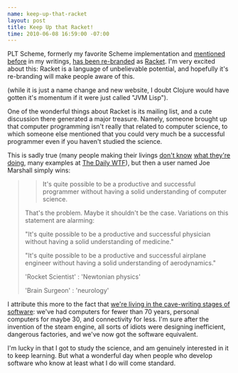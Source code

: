 ```yaml
--- 
name: keep-up-that-racket
layout: post
title: Keep Up that Racket!
time: 2010-06-08 16:59:00 -07:00
---
```

PLT Scheme, formerly my favorite Scheme implementation and [mentioned][1] 
[before][2] in my writings, [has been re-branded][3] as [Racket][4]. I'm very
excited about this: Racket is a language of unbelievable potential, and
hopefully it's re-branding will make people aware of this.

(while it is just a name change and new website, I doubt Clojure would have
gotten it's momentum if it were just called "JVM Lisp").

One of the wonderful things about Racket is its mailing list, and a cute
discussion there generated a major treasure. Namely, someone brought up that
computer programming isn't really that related to computer science, to which
someone else mentioned that you could very much be a successful programmer
even if you haven't studied the science.

This is sadly true (many people making their livings [don't know][5] [what
they're doing][6], many examples at [The Daily WTF][7]), but then a user named
Joe Marshall simply wins:

>> It's quite possible to be a productive and successful programmer without
>> having a solid understanding of computer science.
>
> That's the problem. Maybe it shouldn't be the case. Variations on this
> statement are alarming:
>
>"It's quite possible to be a productive and successful physician without
>having a solid understanding of medicine."
>
>"It's quite possible to be a productive and successful airplane engineer
>without having a solid understanding of aerodynamics."
>
>'Rocket Scientist' : 'Newtonian physics'
>
>'Brain Surgeon' : 'neurology'

I attribute this more to the fact that [we're living in the cave-writing
stages of software][8]: we've had computers for fewer than 70 years, personal
computers for maybe 30, and connectivity for less. I'm sure after the
invention of the steam engine, all sorts of idiots were designing inefficient,
dangerous factories, and we've now got the software equivalent.


I'm lucky in that I got to study the science, and am genuinely interested in
it to keep learning. But what a wonderful day when people who develop software
who know at least what I do will come standard.


   [1]: http://www.morepaul.com/2010/04/common-lisp.html
   [2]: http://reprog.wordpress.com/2010/03/11/the-difference-between-imperative-and-functional-programming/#comment-860
   [3]: http://racket-lang.org/new-name.html
   [4]: http://racket-lang.org
   [5]: http://thedailywtf.com/Articles/Poke-a-Dot.aspx
   [6]: http://thedailywtf.com/Articles/The-Certified-DBA.aspx
   [7]: http://thedailywtf.com/
   [8]: http://www.morepaul.com/2010/04/software-and-evolution.html
